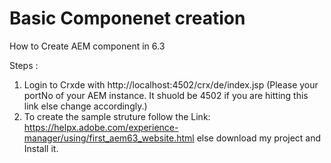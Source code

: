 # Basic Componenet creation
How to Create AEM component in 6.3

Steps :
1. Login to Crxde with http://localhost:4502/crx/de/index.jsp (Please your portNo of your AEM instance. It shuold be 4502 if you are hitting this link else change accordingly.)
2. To create the sample struture follow the Link: https://helpx.adobe.com/experience-manager/using/first_aem63_website.html
    else download my project and Install it.